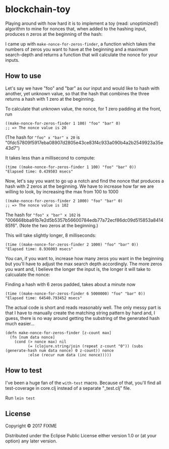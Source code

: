 # blockchain-toy

Playing around with how hard it is to implement a toy (read: unoptimized!) algorithm to mine for nonces that, when added to the hashing input, produces n zeros at the beginning of the hash:

I came up with `make-nonce-for-zeros-finder`, a function which takes the numbers of zeros you want to have at the beginning and a maximum search-depth and returns a function that will calculate the nonce for your inputs.

## How to use

Let's say we have "foo" and "bar" as our input and would like to hash with another, yet unknown value, so that the hash that combines the three returns a hash with 1 zero at the beginning. 

To calculate that unknown value, the nonce, for 1 zero padding at the front, run

```
((make-nonce-for-zeros-finder 1 100) "foo" "bar" 0)
;; => The nonce value is 20
```

(The hash for `"foo" x "bar" x 20` is "0fdc57809f5917eba08907d2805e43ce83f4c933a090b4a2b2549923a35e43d7")

It takes less than a millisecond to compute:

```
(time ((make-nonce-for-zeros-finder 1 100) "foo" "bar" 0))
"Elapsed time: 0.439503 msecs"
```

Now, let's say you want to go up a notch and find the nonce that produces a hash with 2 zeros at the beginning. We have to increase how far we are willing to look, by increasing the max from 100 to 1000

```
((make-nonce-for-zeros-finder 2 1000) "foo" "bar" 0)
;; => The nonce value is 102
```

The hash for `"foo" x "bar" x 102` is "006668bba91b7e2d5b5357b56600784edb77a72ecf86dc09d515853a841485f6". (Note the two zeros at the beginning.)

This will take slightly longer, 8 milliseconds:

```
(time ((make-nonce-for-zeros-finder 2 1000) "foo" "bar" 0))
"Elapsed time: 8.936003 msecs"
```

You can, if you want to, increase how many zeros you want in the beginning but you'll have to adjust the max search depth accordingly. The more zeros you want and, I believe the longer the input is, the longer it will take to calcualate the nonce:

Finding a hash with 6 zeros padded, takes about a minute now

```
(time ((make-nonce-for-zeros-finder 6 5000000) "foo" "bar" 0))
"Elapsed time: 64540.793452 msecs"
```

The actual code is short and reads reasonably well. The only messy part is that I have to manually create the matching string pattern by hand and, I guess, there is no way around getting the substring of the generated hash much easier...

```
(defn make-nonce-for-zeros-finder [z-count max]
  (fn [num data nonce]
    (cond (> nonce max) nil
          (= (clojure.string/join (repeat z-count "0")) (subs (generate-hash num data nonce) 0 z-count)) nonce
          :else (recur num data (inc nonce)))))
```

## How to test

I've been a huge fan of the `with-test` macro. Because of that, you'll find all test-coverage in core.clj instead of a separate "_test.clj" file.

Run `lein test`

## License

Copyright © 2017 FIXME

Distributed under the Eclipse Public License either version 1.0 or (at
your option) any later version.
